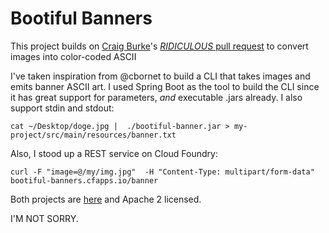 # Bootiful Banners

This project builds on [Craig Burke](http://twitter.com/craigburke1)'s [_RIDICULOUS_ pull request](https://github.com/spring-projects/spring-boot/pull/4647) to convert images into color-coded ASCII

I've taken inspiration from @cbornet to build a CLI that takes images and emits banner ASCII art. I used Spring Boot as the tool to build the CLI since it has great support for parameters, _and_ executable .jars already. I also support stdin and stdout:

```
cat ~/Desktop/doge.jpg |  ./bootiful-banner.jar > my-project/src/main/resources/banner.txt
```

Also, I stood up a REST service on Cloud Foundry: 

```
curl -F "image=@/my/img.jpg"  -H "Content-Type: multipart/form-data"  bootiful-banners.cfapps.io/banner
```

Both projects are [here](https://github.com/joshlong/bootiful-banners) and Apache 2 licensed.

I'M NOT SORRY.
